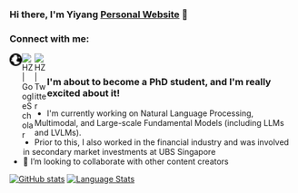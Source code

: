 ### Hi there, I'm Yiyang [Personal Website][website] 👋



### Connect with me:

[<img align="left" alt="HZ" width="22px" src="https://raw.githubusercontent.com/iconic/open-iconic/master/svg/globe.svg" />][website]
[<img align="left" alt="HZ | GoogleScholar" width="22px" src="https://cdn.jsdelivr.net/npm/simple-icons@v3/icons/googlescholar.svg" />][GoogleScholar]
[<img align="left" alt="HZ | Twitter" width="22px" src="https://cdn.jsdelivr.net/npm/simple-icons@v3/icons/twitter.svg" />][twitter]


<br />



### I'm about to become a PhD student, and I'm really excited about it!
- I'm currently working on Natural Language Processing, Multimodal, and Large-scale Fundamental Models (including LLMs and LVLMs).
- Prior to this, I also worked in the financial industry and was involved in secondary market investments at UBS Singapore
- 👯 I’m looking to collaborate with other content creators




[![GitHub stats](https://github-readme-stats.vercel.app/api?username=YiyangZhou&count_private=true&theme=vue&show_icons=true)]()
[![Language Stats](https://github-readme-stats.vercel.app/api/top-langs/?username=YiyangZhou&langs_count=8&theme=vue&layout=compact)]()



[website]: https://yiyangzhou.github.io/
[twitter]: https://twitter.com/AiYiyangZ
[GoogleScholar]: https://scholar.google.com.hk/citations?user=6KltFMAAAAAJ&hl=zh-CN
